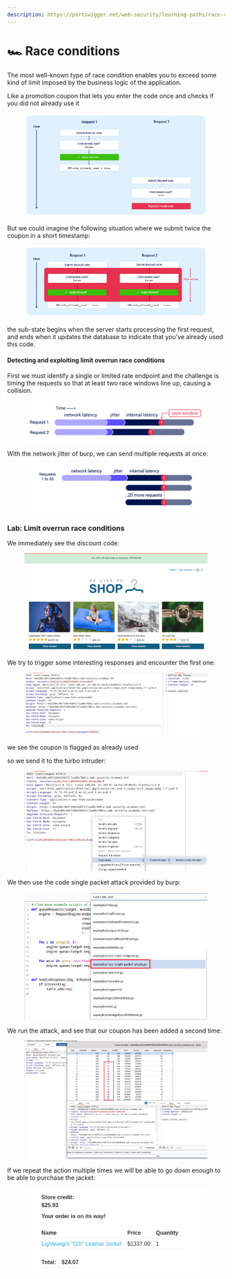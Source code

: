 ```yaml
---
description: https://portswigger.net/web-security/learning-paths/race-conditions
---
```


# 🏎️ Race conditions

The most well-known type of race condition enables you to exceed some kind of limit imposed by the business logic of the application.

Like a promotion coupon that lets you enter the code once and checks if you did not already use it

<figure><img src="../.gitbook/assets/image (6) (1).png" alt=""><figcaption></figcaption></figure>

But we could imagine the following situation where we submit twice the coupon in a short timestamp:

<figure><img src="../.gitbook/assets/image (7) (1).png" alt=""><figcaption></figcaption></figure>

the sub-state begins when the server starts processing the first request, and ends when it updates the database to indicate that you've already used this code.

#### Detecting and exploiting limit overrun race conditions

First we must identify a single or limited rate endpoint and the challenge is timing the requests so that at least two race windows line up, causing a collision.

<figure><img src="../.gitbook/assets/image (8) (1).png" alt=""><figcaption></figcaption></figure>

With the network jitter of burp, we can send multiple requests at once:

<figure><img src="../.gitbook/assets/image (9) (1).png" alt=""><figcaption></figcaption></figure>

### Lab: Limit overrun race conditions

We immediately see the discount code:

<figure><img src="../.gitbook/assets/image (10) (1).png" alt=""><figcaption></figcaption></figure>

We try to trigger some interesting responses  and encounter the first one:

<figure><img src="../.gitbook/assets/image (11) (1).png" alt=""><figcaption></figcaption></figure>

we see the coupon is flagged as already used

so we send it to the turbo intruder:

<figure><img src="../.gitbook/assets/image (12) (1).png" alt=""><figcaption></figcaption></figure>

We then use the code single packet attack provided by burp:

<figure><img src="../.gitbook/assets/image (13) (1).png" alt=""><figcaption></figcaption></figure>

We run the attack, and see that our coupon has been added a second time:

<figure><img src="../.gitbook/assets/image (14).png" alt=""><figcaption></figcaption></figure>

If we repeat the action multiple times we will be able to go down enough to be able to purchase the jacket:

<figure><img src="../.gitbook/assets/image (15).png" alt=""><figcaption></figcaption></figure>
